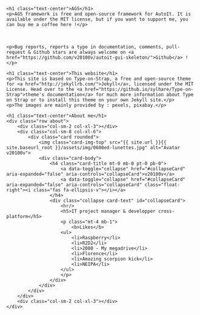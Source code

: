 <div class="container">

    <h1 class="text-center">AGS</h1>
    <p>AGS framework is free and open-source framework for AutoIt. It is available under the MIT license, but if you want to support me, you can buy me a coffee here !</p>

<div style="text-align: center;">
<script type="text/javascript" src="https://cdnjs.buymeacoffee.com/1.0.0/button.prod.min.js" data-name="bmc-button" data-slug="vincent.blain" data-color="#5F7FFF" data-emoji="" data-font="Cookie" data-text="Buy me a coffee" data-outline-color="#000000" data-font-color="#ffffff" data-coffee-color="#FFDD00"></script>
</div><br/>

    <p>Bug reports, reports a typo in documentation, comments, pull-request & Github stars are always welcome on <a href="https://github.com/v20100v/autoit-gui-skeleton/">Github</a> !</p>

    <h1 class="text-center">This website</h1>
    <p>This site is based on Type-on-Strap, a free and open-source theme for <a href="http://jekyllrb.com/">Jekyll</a>, licensed under the MIT License. Head over to the <a href="https://github.io/sylhare/Type-on-Strap">theme's documentation</a> for much more information about Type on Strap or to install this theme on your own Jekyll site.</p>
    <p>The images are mainly provided by : pexels, pixabay.</p>

    <h1 class="text-center">About me</h1>
    <div class="row about">
        <div class="col-sm-2 col-xl-3"></div>
        <div class="col-sm-8 col-xl-6">
            <div class="card rounded">
                <img class="card-img-top" src="{{ site.url }}{{ site.baseurl_root }}/assets/img/0608ed-lunettes.jpg" alt="Avatar v20100v">
                <div class="card-body">
                    <h4 class="card-title mt-0 mb-0 pt-0 pb-0">
                        <a data-toggle="collapse" href="#collapseCard" aria-expanded="false" aria-controls="collapseCard">v20100v</a>
                        <a data-toggle="collapse" href="#collapseCard" aria-expanded="false" aria-controls="collapseCard" class="float-right"><i class="fas fa-ellipsis-v"></i></a>
                    </h4>
                    <div class="collapse card-text" id="collapseCard">
                        <hr/>
                        <h5>IT project manager & developper cross-platform</h5>
                        <p class="mt-4 mb-1">
                            <b>Likes</b>
                        <ul>
                            <li>Raspberry</li>
                            <li>R2D2</li>
                            <li>2080 - My megadrive</li>
                            <li>Florence</li>
                            <li>Amazing scorpion kick</li>
                            <li>NEIPA</li>
                        </ul>
                        </p>
                    </div>
                </div>
            </div>
        </div>
        <div class="col-sm-2 col-xl-3"></div>
    </div>
</div>
